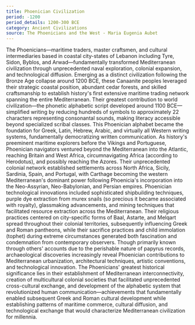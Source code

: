 ```yaml
---
title: Phoenician Civilization
period: -1200
period_details: 1200-300 BCE
category: Ancient Civilizations
source: The Phoenicians and the West - Maria Eugenia Aubet
---
```

The Phoenicians—maritime traders, master craftsmen, and cultural intermediaries based in coastal city-states of Lebanon including Tyre, Sidon, Byblos, and Arwad—fundamentally transformed Mediterranean civilization through unprecedented naval exploration, colonial expansion, and technological diffusion. Emerging as a distinct civilization following the Bronze Age collapse around 1200 BCE, these Canaanite peoples leveraged their strategic coastal position, abundant cedar forests, and skilled craftsmanship to establish history's first extensive maritime trading network spanning the entire Mediterranean. Their greatest contribution to world civilization—the phonetic alphabetic script developed around 1100 BCE—simplified writing by reducing hundreds of symbols to approximately 22 characters representing consonantal sounds, making literacy accessible beyond specialized scribal classes. This Phoenician alphabet became the foundation for Greek, Latin, Hebrew, Arabic, and virtually all Western writing systems, fundamentally democratizing written communication. As history's preeminent maritime explorers before the Vikings and Portuguese, Phoenician navigators ventured beyond the Mediterranean into the Atlantic, reaching Britain and West Africa, circumnavigating Africa (according to Herodotus), and possibly reaching the Azores. Their unprecedented colonial network established settlements across North Africa, Sicily, Sardinia, Spain, and Portugal, with Carthage becoming the western Mediterranean's dominant power following Phoenicia's incorporation into the Neo-Assyrian, Neo-Babylonian, and Persian empires. Phoenician technological innovations included sophisticated shipbuilding techniques, purple dye extraction from murex snails (so precious it became associated with royalty), glassmaking advancements, and mining techniques that facilitated resource extraction across the Mediterranean. Their religious practices centered on city-specific forms of Baal, Astarte, and Melqart spread throughout their colonial territories, subsequently influencing Greek and Roman pantheons, while their sacrifice practices and child immolation (tophet) during extreme circumstances generated both fascination and condemnation from contemporary observers. Though primarily known through others' accounts due to the perishable nature of papyrus records, archaeological discoveries increasingly reveal Phoenician contributions to Mediterranean urbanization, architectural techniques, artistic conventions, and technological innovation. The Phoenicians' greatest historical significance lies in their establishment of Mediterranean interconnectivity, creation of multicultural colonial societies that facilitated unprecedented cross-cultural exchange, and development of the alphabetic system that revolutionized human communication—achievements that fundamentally enabled subsequent Greek and Roman cultural development while establishing patterns of maritime commerce, cultural diffusion, and technological exchange that would characterize Mediterranean civilization for millennia. 